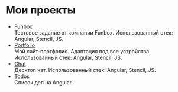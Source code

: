 <h1>Мои проекты</h1>

<ul>	
	<li><a href="https://almalib.github.io/ng-funbox/">Funbox</a></li>Тестовое задание от компании Funbox. Использованный стек: Angular, Stencil, JS.
	<li><a href="https://almalib.github.io/ng-promo/">Portfolio</a></li>Мой сайт-портфолио. Адаптация под все устройства. Использованный стек: Angular, Stencil, JS.
	<li><a href="https://almalib.github.io/ng-chat/">Chat</a></li>Десктоп чат. Использованный стек: Angular, Stencil, JS.
	<li><a href="https://almalib.github.io/todo-list/">Todos</a></li>Список дел на Angular.
</ul>
    
